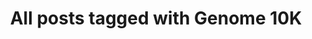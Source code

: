 ---
layout: tag
title: "All posts tagged with Genome 10K"
permalink: /weblog/tags/genome-10k/
taxonomy: Genome 10K
---